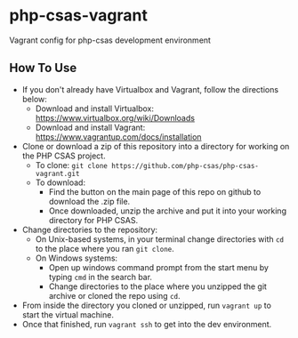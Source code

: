 # php-csas-vagrant

Vagrant config for php-csas development environment

## How To Use
- If you don't already have Virtualbox and Vagrant, follow the directions below:
    - Download and install Virtualbox: <https://www.virtualbox.org/wiki/Downloads>
    - Download and install Vagrant: <https://www.vagrantup.com/docs/installation>
- Clone or download a zip of this repository into a directory for working on the PHP CSAS project.
    - To clone: `git clone https://github.com/php-csas/php-csas-vagrant.git`
    - To download:
        - Find the button on the main page of this repo on github to download the .zip file.
        - Once downloaded, unzip the archive and put it into your working directory for PHP CSAS.
- Change directories to the repository:
    - On Unix-based systems, in your terminal change directories with `cd` to the place where you ran `git clone`.
    - On Windows systems:
        - Open up windows command prompt from the start menu by typing `cmd` in the search bar.
        - Change directories to the place where you unzipped the git archive or cloned the repo using `cd`.
- From inside the directory you cloned or unzipped, run `vagrant up` to start the virtual machine.
- Once that finished, run `vagrant ssh` to get into the dev environment.
